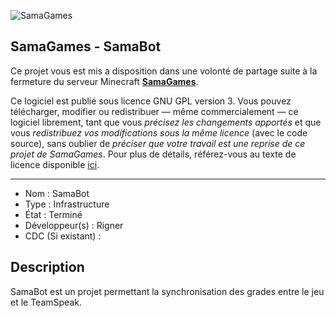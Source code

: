 ![SamaGames](https://assets.samagames.net/images/logo.png "SamaGames logo")

## SamaGames - SamaBot

Ce projet vous est mis a disposition dans une volonté de partage suite à la fermeture du serveur Minecraft [**SamaGames**](http://samagames.net).

Ce logiciel est publié sous licence GNU GPL version 3. Vous pouvez télécharger, modifier ou redistribuer — même commercialement — ce logiciel librement, tant que vous *précisez les changements apportés* et que vous *redistribuez vos modifications sous la même licence* (avec le code source), sans oublier de *préciser que votre travail est une reprise de ce projet de SamaGames*.
Pour plus de détails, référez-vous au texte de licence disponible [ici](LICENCE).

------------------------------------

- Nom : SamaBot
- Type : Infrastructure
- État : Terminé
- Développeur(s) : Rigner
- CDC (Si existant) : 


## Description
SamaBot est un projet permettant la synchronisation des grades entre le jeu et le TeamSpeak.